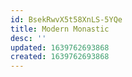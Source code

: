```yaml
---
id: BsekRwvX5t58XnLS-5YQe
title: Modern Monastic
desc: ''
updated: 1639762693868
created: 1639762693868
---
```


